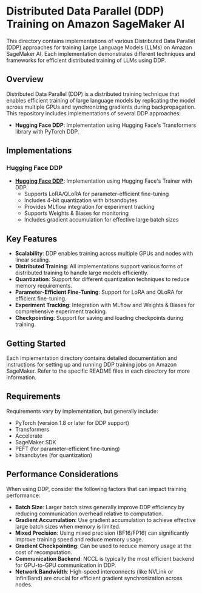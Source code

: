 # Distributed Data Parallel (DDP) Training on Amazon SageMaker AI

This directory contains implementations of various Distributed Data Parallel (DDP) approaches for training Large Language Models (LLMs) on Amazon SageMaker AI. Each implementation demonstrates different techniques and frameworks for efficient distributed training of LLMs using DDP.

## Overview

Distributed Data Parallel (DDP) is a distributed training technique that enables efficient training of large language models by replicating the model across multiple GPUs and synchronizing gradients during backpropagation. This repository includes implementations of several DDP approaches:

- **Hugging Face DDP**: Implementation using Hugging Face's Transformers library with PyTorch DDP.

## Implementations

### Hugging Face DDP

- [**Hugging Face DDP**](huggingface/README.md): Implementation using Hugging Face's Trainer with DDP.
  - Supports LoRA/QLoRA for parameter-efficient fine-tuning
  - Includes 4-bit quantization with bitsandbytes
  - Provides MLflow integration for experiment tracking
  - Supports Weights & Biases for monitoring
  - Includes gradient accumulation for effective large batch sizes

## Key Features

- **Scalability**: DDP enables training across multiple GPUs and nodes with linear scaling.
- **Distributed Training**: All implementations support various forms of distributed training to handle large models efficiently.
- **Quantization**: Support for different quantization techniques to reduce memory requirements.
- **Parameter-Efficient Fine-Tuning**: Support for LoRA and QLoRA for efficient fine-tuning.
- **Experiment Tracking**: Integration with MLflow and Weights & Biases for comprehensive experiment tracking.
- **Checkpointing**: Support for saving and loading checkpoints during training.

## Getting Started

Each implementation directory contains detailed documentation and instructions for setting up and running DDP training jobs on Amazon SageMaker. Refer to the specific README files in each directory for more information.

## Requirements

Requirements vary by implementation, but generally include:

- PyTorch (version 1.8 or later for DDP support)
- Transformers
- Accelerate
- SageMaker SDK
- PEFT (for parameter-efficient fine-tuning)
- bitsandbytes (for quantization)

## Performance Considerations

When using DDP, consider the following factors that can impact training performance:

- **Batch Size**: Larger batch sizes generally improve DDP efficiency by reducing communication overhead relative to computation.
- **Gradient Accumulation**: Use gradient accumulation to achieve effective large batch sizes when memory is limited.
- **Mixed Precision**: Using mixed precision (BF16/FP16) can significantly improve training speed and reduce memory usage.
- **Gradient Checkpointing**: Can be used to reduce memory usage at the cost of recomputation.
- **Communication Backend**: NCCL is typically the most efficient backend for GPU-to-GPU communication in DDP.
- **Network Bandwidth**: High-speed interconnects (like NVLink or InfiniBand) are crucial for efficient gradient synchronization across nodes.
